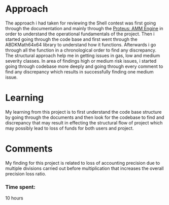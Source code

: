 # Approach
The approach i had taken for reviewing the Shell contest was first going through the documentation and mainly through the [Proteus: AMM Engine](https://wiki.shellprotocol.io/how-shell-works/proteus-amm-engine) in order to understand the operational fundamentals of the project. 
Then i started going through the code base and first went through the ABDKMath64x64 library to understand how it functions. 
Afterwards i go through all the function in a chronological order to find any discrepancy. The structural approach help me in getting issues in gas, low and medium severity classes.
In area of findings high or medium risk issues, i started going through codebase more deeply and going through every comment to find any discrepancy which results in successfully finding one medium issue.

# Learning
My learning from this project is to first understand the code base structure by going through the documents and then look for the codebase to find and discrepancy that may result in effecting the structural flow of project which may possibly lead to loss of funds for both users and project.

# Comments
My finding for this project is related to loss of accounting precision due to multiple divisions carried out before multiplication that increases the overall precision loss ratio.


### Time spent:
10 hours